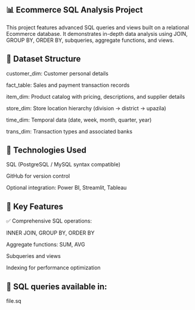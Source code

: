 ## 📊 Ecommerce SQL Analysis Project
This project features advanced SQL queries and views built on a relational Ecommerce database. It demonstrates in-depth data analysis using JOIN, GROUP BY, ORDER BY, subqueries, aggregate functions, and views.

## 📁 Dataset Structure
customer_dim: Customer personal details

fact_table: Sales and payment transaction records

item_dim: Product catalog with pricing, descriptions, and supplier details

store_dim: Store location hierarchy (division → district → upazila)

time_dim: Temporal data (date, week, month, quarter, year)

trans_dim: Transaction types and associated banks

## 🔧 Technologies Used
SQL (PostgreSQL / MySQL syntax compatible)

GitHub for version control

Optional integration: Power BI, Streamlit, Tableau

## 🚀 Key Features
✅ Comprehensive SQL operations:

INNER JOIN, GROUP BY, ORDER BY

Aggregate functions: SUM, AVG

Subqueries and views

Indexing for performance optimization

## 📌 SQL queries available in: 

file.sq

